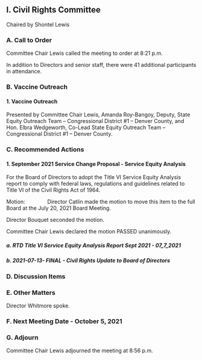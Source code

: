 ## I. Civil Rights Committee

Chaired by Shontel Lewis

### A. Call to Order

Committee Chair Lewis called the meeting to order at 8:21 p.m.

In addition to Directors and senior staff, there were 41 additional participants in attendance.

### B. Vaccine Outreach

#### 1. Vaccine Outreach

Presented by Committee Chair Lewis, Amanda Roy-Bangoy, Deputy, State Equity Outreach Team – Congressional District #1 – Denver County, and Hon. Elbra Wedgeworth, Co-Lead State Equity Outreach Team – Congressional District #1 – Denver County.

### C. Recommended Actions

#### 1. September 2021 Service Change Proposal  -  Service Equity Analysis

For the Board of Directors to adopt the Title VI Service Equity Analysis report to comply with federal laws, regulations and guidelines related to Title VI of the Civil Rights Act of 1964.

Motion:               Director Catlin made the motion to move this item to the full Board at the July 20, 2021 Board Meeting.

Director Bouquet seconded the motion.

Committee Chair Lewis declared the motion PASSED unanimously.

##### a. RTD Title VI Service Equity Analysis Report Sept 2021 - 07_7_2021

##### b. 2021-07-13- FINAL - Civil Rights Update to Board of Directors

### D. Discussion Items

### E. Other Matters

Director Whitmore spoke.

### F. Next Meeting Date - October 5, 2021

### G. Adjourn

Committee Chair Lewis adjourned the meeting at 8:56 p.m.